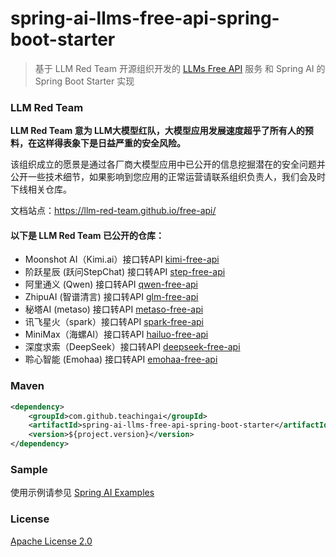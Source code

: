 # spring-ai-llms-free-api-spring-boot-starter

 > 基于 LLM Red Team 开源组织开发的 [LLMs Free API](https://github.com/orgs/LLM-Red-Team/repositories?q=free-api) 服务 和 Spring AI 的 Spring Boot Starter 实现

### LLM Red Team

**LLM Red Team 意为 LLM大模型红队，大模型应用发展速度超乎了所有人的预料，在这样得表象下是日益严重的安全风险。**

该组织成立的愿景是通过各厂商大模型应用中已公开的信息挖掘潜在的安全问题并公开一些技术细节，如果影响到您应用的正常运营请联系组织负责人，我们会及时下线相关仓库。

文档站点：https://llm-red-team.github.io/free-api/

#### 以下是 LLM Red Team 已公开的仓库：

- Moonshot AI（Kimi.ai）接口转API [kimi-free-api](https://github.com/LLM-Red-Team/kimi-free-api)
- 阶跃星辰 (跃问StepChat) 接口转API [step-free-api](https://github.com/LLM-Red-Team/step-free-api)
- 阿里通义 (Qwen) 接口转API [qwen-free-api](https://github.com/LLM-Red-Team/qwen-free-api)
- ZhipuAI (智谱清言) 接口转API [glm-free-api](https://github.com/LLM-Red-Team/glm-free-api)
- 秘塔AI (metaso) 接口转API [metaso-free-api](https://github.com/LLM-Red-Team/metaso-free-api)
- 讯飞星火（spark）接口转API [spark-free-api](https://github.com/LLM-Red-Team/hailuo-free-api)
- MiniMax（海螺AI）接口转API [hailuo-free-api](https://github.com/LLM-Red-Team/deepseek-free-api)
- 深度求索（DeepSeek）接口转API [deepseek-free-api](https://github.com/LLM-Red-Team/emohaa-free-api)
- 聆心智能 (Emohaa) 接口转API [emohaa-free-api](https://github.com/LLM-Red-Team/emohaa-free-api)

### Maven

``` xml
<dependency>
	<groupId>com.github.teachingai</groupId>
	<artifactId>spring-ai-llms-free-api-spring-boot-starter</artifactId>
	<version>${project.version}</version>
</dependency>
```

### Sample

使用示例请参见 [Spring AI Examples](https://github.com/TeachingAI/spring-ai-examples)

### License

[Apache License 2.0](LICENSE)

